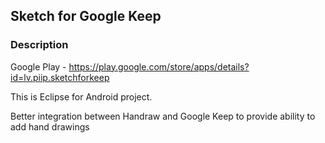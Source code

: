 ## Sketch for Google Keep

### Description

Google Play - https://play.google.com/store/apps/details?id=lv.piip.sketchforkeep

This is Eclipse for Android project.

Better integration between Handraw and Google Keep to provide ability to add hand drawings
